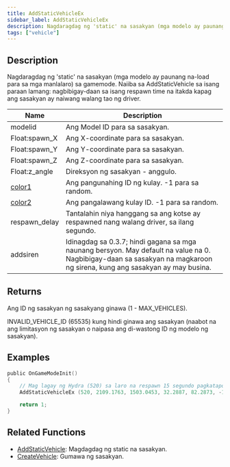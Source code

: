 ```yaml
---
title: AddStaticVehicleEx
sidebar_label: AddStaticVehicleEx
description: Nagdaragdag ng 'static' na sasakyan (mga modelo ay paunang na-load para sa mga manlalaro) sa gamemode.
tags: ["vehicle"]
---
```


## Description

Nagdaragdag ng 'static' na sasakyan (mga modelo ay paunang na-load para sa mga manlalaro) sa gamemode. Naiiba sa AddStaticVehicle sa isang paraan lamang: nagbibigay-daan sa isang respawn time na itakda kapag ang sasakyan ay naiwang walang tao ng driver.

| Name                                     | Description                            |
| ---------------------------------------- | -------------------------------------- |
| modelid                                  | Ang Model ID para sa sasakyan.         |
| Float:spawn_X                            | Ang X-coordinate para sa sasakyan.     |
| Float:spawn_Y                            | Ang Y-coordinate para sa sasakyan.     |
| Float:spawn_Z                            | Ang Z-coordinate para sa sasakyan.     |
| Float:z_angle                            | Direksyon ng sasakyan - anggulo.       |
| [color1](../resources/vehiclecolorid) | Ang pangunahing ID ng kulay. -1 para sa random. |
| [color2](../resources/vehiclecolorid) | Ang pangalawang kulay ID. -1 para sa random. |
| respawn_delay                            | Tantalahin niya hanggang sa ang kotse ay respawned nang walang driver, sa ilang segundo. |
| addsiren                                 | Idinagdag sa 0.3.7; hindi gagana sa mga naunang bersyon. May default na value na 0. Nagbibigay-daan sa sasakyan na magkaroon ng sirena, kung ang sasakyan ay may busina. |

## Returns

Ang ID ng sasakyan ng sasakyang ginawa (1 - MAX_VEHICLES).

INVALID_VEHICLE_ID (65535) kung hindi ginawa ang sasakyan (naabot na ang limitasyon ng sasakyan o naipasa ang di-wastong ID ng modelo ng sasakyan).

## Examples

```c
public OnGameModeInit()
{
    // Mag lagay ng Hydra (520) sa laro na respawn 15 segundo pagkatapos maiwan
    AddStaticVehicleEx (520, 2109.1763, 1503.0453, 32.2887, 82.2873, -1, -1, 15);

    return 1;
}
```

## Related Functions

- [AddStaticVehicle](AddStaticVehicle): Magdagdag ng static na sasakyan.
- [CreateVehicle](CreateVehicle): Gumawa ng sasakyan.